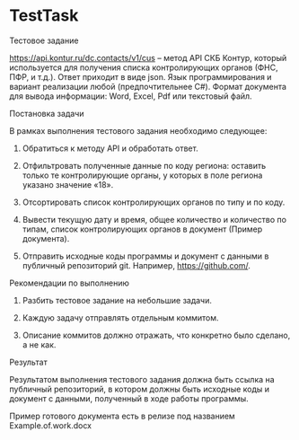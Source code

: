 # TestTask

Тестовое задание

https://api.kontur.ru/dc.contacts/v1/cus – метод API СКБ Контур, который используется для получения списка контролирующих органов (ФНС, ПФР, и т.д.). Ответ приходит в виде json.
Язык программирования и вариант реализации любой (предпочтительнее C#).
Формат документа для вывода информации: Word, Excel, Pdf или текстовый файл.

Постановка задачи

В рамках выполнения тестового задания необходимо следующее:

1.	Обратиться к методу API и обработать ответ.

2.	Отфильтровать полученные данные по коду региона: оставить только те контролирующие органы, у которых в поле региона указано значение «18».

3.	Отсортировать список контролирующих органов по типу и по коду.

4.	Вывести текущую дату и время, общее количество и количество по типам, список контролирующих органов в документ (Пример документа).

5.	Отправить исходные коды программы и документ с данными в публичный репозиторий git. Например, https://github.com/.

Рекомендации по выполнению

1.	Разбить тестовое задание на небольшие задачи.

2.	Каждую задачу отправлять отдельным коммитом.

3.	Описание коммитов должно отражать, что конкретно было сделано, а не как.

Результат

Результатом выполнения тестового задания должна быть ссылка на публичный репозиторий, в котором должны быть исходные коды и документ с данными, полученный в ходе работы программы. 

Пример готового документа есть в релизе под названием Example.of.work.docx
